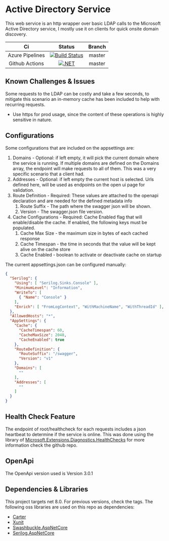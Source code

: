 # Active Directory Service

This web service is an http wrapper over basic LDAP calls to the Microsoft Active Directory service, I mostly use it on clients for quick onsite domain discovery.

| Ci  | Status | Branch |
| :---: | :---: | :---: |
| Azure Pipelines | [![Build Status][azure-main-img]][azure-main] | master |
| Github Actions | [![.NET][github-main-img]][github-main] | master |


## Known Challenges & Issues

Some requests to the LDAP can be costly and take a few seconds, to mitigate this scenario an in-memory cache has been included to help with recurring requests.

- Use https for prod usage, since the content of these operations is highly sensitive in nature.

## Configurations

Some configurations that are included on the appsettings are:

1. Domains - Optional: if left empty, it will pick the current domain where the service is running. If multiple domains are defined on the Domains array, the endpoint will make requests to all of them. This was a very specific scenario that a client had.
1. Addresses - Optional: if left empty the current host is selected. Urls defined here, will be used as endpoints on the open ui page for validation.
1. Route Definition - Required: These values are attached to the openapi declaration and are needed for the defined metadata info
   1. Route Suffix - The path where the swagger json will be shown.
   1. Version - The swagger.json file version.
1. Cache Configurations - Required: Cache Enabled flag that will enable/disable the cache. If enabled, the following keys must be populated.
   1. Cache Max Size - the maximum size in bytes of each cached response
   1. Cache Timespan - the time in seconds that the value will be kept alive on the cache store
   1. Cache Enabled - boolean to activate or deactivate cache on startup

The current appsettings.json can be configured manually:

```json
{
  "Serilog": {
    "Using": [ "Serilog.Sinks.Console" ],
    "MinimumLevel": "Information",
    "WriteTo": [
      { "Name": "Console" }
    ],
    "Enrich": [ "FromLogContext", "WithMachineName", "WithThreadId" ],
  },
  "AllowedHosts": "*",
  "AppSettings": {
    "Cache": {
      "CacheTimespan": 60,
      "CacheMaxSize": 2048,
      "CacheEnabled": true
    },
    "RouteDefinition": {
      "RouteSuffix": "/swagger",
      "Version": "v1"
    },
    "Domains": [
      ""
    ],
    "Addresses": [
      ""
    ]
  }
}
```

## Health Check Feature

The endpoint of root/healthcheck for each requests includes a json heartbeat to determine if the service is online. This was done using the library of [Microsoft.Extensions.Diagnostics.HealthChecks](https://github.com/dotnet/aspnetcore/tree/main/src/HealthChecks) for more information check the github repo.

## OpenApi

The OpenApi version used is Version 3.0.1

## Dependencies & Libraries

This project targets net 8.0. For previous versions, check the tags. The following oss libraries are used on this repo as dependencies:

- [Carter](https://github.com/CarterCommunity/Carter)
- [Xunit](https://github.com/xunit/xunit)
- [Swashbuckle.AspNetCore](https://github.com/domaindrivendev/Swashbuckle.AspNetCore)
- [Serilog.AspNetCore](https://github.com/serilog/serilog-aspnetcore/)

[github-main-img]: https://github.com/Jaxelr/ActiveDirectory/actions/workflows/ci.yml/badge.svg
[github-main]: https://github.com/Jaxelr/ActiveDirectory/actions/workflows/ci.yml
[azure-main-img]: https://dev.azure.com/jaxelr0433/ActiveDirectoryService/_apis/build/status/Jaxelr.ActiveDirectory?branchName=master
[azure-main]: https://dev.azure.com/jaxelr0433/ActiveDirectoryService/_build/latest?definitionId=2&branchName=master
